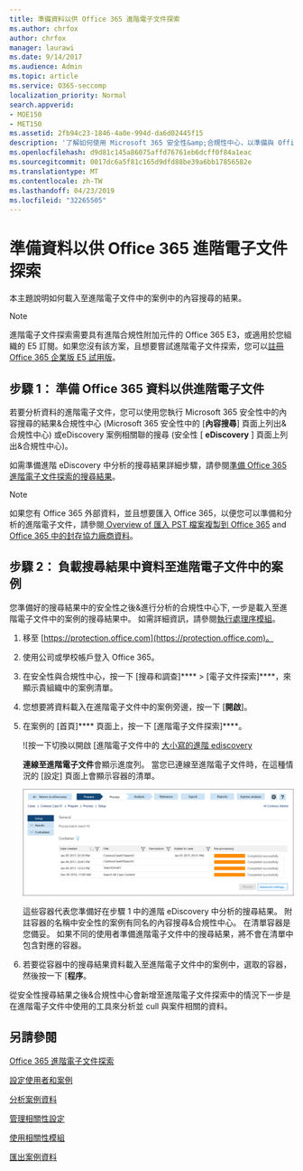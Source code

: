```yaml
---
title: 準備資料以供 Office 365 進階電子文件探索
ms.author: chrfox
author: chrfox
manager: laurawi
ms.date: 9/14/2017
ms.audience: Admin
ms.topic: article
ms.service: O365-seccomp
localization_priority: Normal
search.appverid:
- MOE150
- MET150
ms.assetid: 2fb94c23-1846-4a0e-994d-da6d02445f15
description: '了解如何使用 Microsoft 365 安全性&amp;合規性中心，以準備與 Office 365 進階電子文件探索分析的 Office 365 的資料。 '
ms.openlocfilehash: d9d81c145a86075affd76761eb6dcff0f84a1eac
ms.sourcegitcommit: 0017dc6a5f81c165d9dfd88be39a6bb17856582e
ms.translationtype: MT
ms.contentlocale: zh-TW
ms.lasthandoff: 04/23/2019
ms.locfileid: "32265505"
---
```

# <a name="prepare-data-for-office-365-advanced-ediscovery"></a>準備資料以供 Office 365 進階電子文件探索

本主題說明如何載入至進階電子文件中的案例中的內容搜尋的結果。 
  
> [!NOTE]
> 進階電子文件探索需要具有進階合規性附加元件的 Office 365 E3，或適用於您組織的 E5 訂閱。如果您沒有該方案，且想要嘗試進階電子文件探索，您可以[註冊 Office 365 企業版 E5 試用版](https://go.microsoft.com/fwlink/p/?LinkID=698279)。 
  
## <a name="step-1-prepare-office-365-data-for-advanced-ediscovery"></a>步驟 1： 準備 Office 365 資料以供進階電子文件

若要分析資料的進階電子文件，您可以使用您執行 Microsoft 365 安全性中的內容搜尋的結果&amp;合規性中心 (Microsoft 365 安全性中的 [**內容搜尋**] 頁面上列出&amp;合規性中心) 或eDiscovery 案例相關聯的搜尋 (安全性 [ **eDiscovery** ] 頁面上列出&amp;合規性中心)。 
  
如需準備進階 eDiscovery 中分析的搜尋結果詳細步驟，請參閱[準備 Office 365 進階電子文件探索的搜尋結果](prepare-search-results-for-advanced-ediscovery.md)。
  
> [!NOTE]
> 如果您有 Office 365 外部資料，並且想要匯入 Office 365，以便您可以準備和分析的進階電子文件，請參閱[ Overview of 匯入 PST 檔案複製到 Office 365](https://support.office.com/article/ba688e0a-0fcb-4bd7-8e57-2b669564ea84) and [Office 365 中的封存協力廠商資料](https://go.microsoft.com/fwlink/p/?linkid=716918)。 
  
## <a name="step-2-load-search-result-data-in-to-a-case-in-advanced-ediscovery"></a>步驟 2： 負載搜尋結果中資料至進階電子文件中的案例

您準備好的搜尋結果中的安全性之後&amp;進行分析的合規性中心下, 一步是載入至進階電子文件中的案例的搜尋結果中。 如需詳細資訊，請參閱[執行處理序模組](run-the-process-module-in-advanced-ediscovery.md)。
  
1. 移至 [https://protection.office.com](https://protection.office.com)。
    
2. 使用公司或學校帳戶登入 Office 365。
    
3. 在安全性與合規性中心，按一下 [搜尋和調查]**** \> [電子文件探索]****，來顯示貴組織中的案例清單。 
    
4. 您想要將資料載入在進階電子文件中的案例旁邊，按一下 [**開啟**]。 
    
5. 在案例的 [首頁]**** 頁面上，按一下 [進階電子文件探索]****。 
    
    ![按一下切換以開啟 [進階電子文件中的 [大小寫的進階 ediscovery](media/8e34ba23-62e3-4e68-a530-b6ece39b54be.png)
  
    **連線至進階電子文件**會顯示進度列。 當您已連線至進階電子文件時，在這種情況的 [設定] 頁面上會顯示容器的清單。 
    
    ![這種情況會顯示在進階電子文件](media/8036e152-70dc-4bb7-9379-61c1ed8326b4.png)
  
     這些容器代表您準備好在步驟 1 中的進階 eDiscovery 中分析的搜尋結果。 附註容器的名稱中安全性的案例有同名的內容搜尋&amp;合規性中心。 在清單容器是您備妥。 如果不同的使用者準備進階電子文件中的搜尋結果，將不會在清單中包含對應的容器。 
    
6. 若要從容器中的搜尋結果資料載入至進階電子文件中的案例中，選取的容器，然後按一下 [**程序**。
    
從安全性搜尋結果之後&amp;合規性中心會新增至進階電子文件探索中的情況下一步是在進階電子文件中使用的工具來分析並 cull 與案件相關的資料。 
  
## <a name="see-also"></a>另請參閱

[Office 365 進階電子文件探索](office-365-advanced-ediscovery.md)
  
[設定使用者和案例](set-up-users-and-cases-in-advanced-ediscovery.md)
  
[分析案例資料](analyze-case-data-with-advanced-ediscovery.md)
  
[管理相關性設定](manage-relevance-setup-in-advanced-ediscovery.md)
  
[使用相關性模組](use-relevance-in-advanced-ediscovery.md)
  
[匯出案例資料](export-case-data-in-advanced-ediscovery.md)

